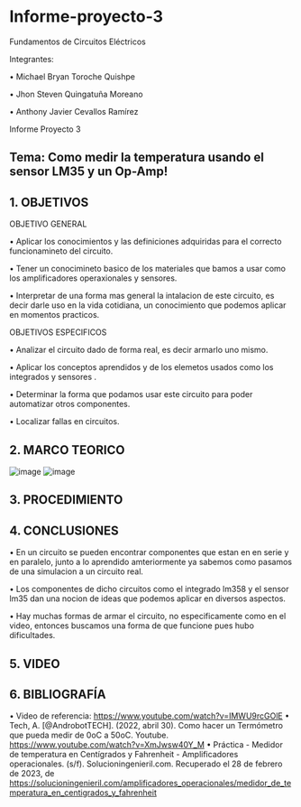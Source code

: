 # Informe-proyecto-3

Fundamentos de Circuitos Eléctricos

Integrantes:

• Michael Bryan Toroche Quishpe

• Jhon Steven Quingatuña Moreano

• Anthony Javier Cevallos Ramírez

Informe Proyecto 3

## Tema: Como medir la temperatura usando el sensor LM35 y un Op-Amp!

## 1. OBJETIVOS

OBJETIVO GENERAL

• Aplicar los conocimientos y las definiciones adquiridas para el correcto funcionamineto del circuito.

• Tener un conocimineto basico de los materiales que bamos a usar como los amplificadores operaxionales y sensores.

• Interpretar de una forma mas general la intalacion de este circuito, es decir darle uso en la vida cotidiana, un conocimiento que podemos aplicar en momentos practicos.

OBJETIVOS ESPECIFICOS

• Analizar el circuito dado de forma real, es decir armarlo uno mismo.

• Aplicar los conceptos aprendidos y de los elemetos usados como los integrados y sensores .

• Determinar la forma que podamos usar este circuito para poder automatizar otros componentes.

• Localizar fallas en circuitos.

## 2. MARCO TEORICO
![image](https://user-images.githubusercontent.com/116775893/221725637-1a003801-391d-48cb-abcf-383f5b4b17a6.png)
![image](https://user-images.githubusercontent.com/116775893/221726813-b633ffec-7311-47c2-abc8-dc52b6ce3f5e.png)


## 3. PROCEDIMIENTO

## 4. CONCLUSIONES

• En un circuito se pueden encontrar componentes que estan en en serie y en paralelo, junto a lo aprendido amteriormente ya sabemos como pasamos de una simulacion a un circuito real.

• Los componentes de dicho circuitos como el integrado lm358 y el sensor lm35 dan una nocion de ideas que podemos aplicar en diversos aspectos.

• Hay muchas formas de armar el circuito, no especificamente como en el video, entonces buscamos una forma de que funcione pues hubo dificultades.

## 5. VIDEO

## 6. BIBLIOGRAFÍA


• Video de referencia: https://www.youtube.com/watch?v=IMWU9rcGOlE
• Tech, A. [@AndrobotTECH]. (2022, abril 30). Como hacer un Termómetro que pueda medir de 0oC a 50oC. Youtube. https://www.youtube.com/watch?v=XmJwsw40Y_M
• Práctica - Medidor de temperatura en Centígrados y Fahrenheit - Amplificadores operacionales. (s/f). Solucioningenieril.com. Recuperado el 28 de febrero de 2023, de https://solucioningenieril.com/amplificadores_operacionales/medidor_de_temperatura_en_centigrados_y_fahrenheit


